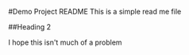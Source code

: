 #Demo Project README
This is a simple read me file  

##Heading 2

I hope this isn't  much of a problem